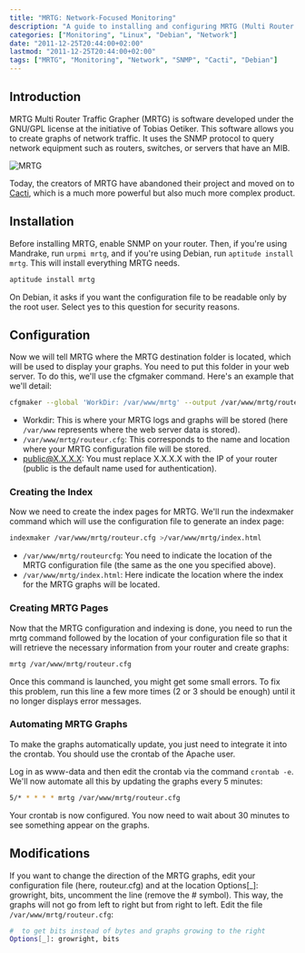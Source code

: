 ```yaml
---
title: "MRTG: Network-Focused Monitoring"
description: "A guide to installing and configuring MRTG (Multi Router Traffic Grapher) for network traffic monitoring using SNMP."
categories: ["Monitoring", "Linux", "Debian", "Network"]
date: "2011-12-25T20:44:00+02:00"
lastmod: "2011-12-25T20:44:00+02:00"
tags: ["MRTG", "Monitoring", "Network", "SNMP", "Cacti", "Debian"]
---
```


## Introduction

MRTG Multi Router Traffic Grapher (MRTG) is software developed under the GNU/GPL license at the initiative of Tobias Oetiker. This software allows you to create graphs of network traffic. It uses the SNMP protocol to query network equipment such as routers, switches, or servers that have an MIB.

![MRTG](../../static/images/mrtg.avif)

Today, the creators of MRTG have abandoned their project and moved on to [Cacti](./Cacti/index.md), which is a much more powerful but also much more complex product.

## Installation

Before installing MRTG, enable SNMP on your router. Then, if you're using Mandrake, run `urpmi mrtg`, and if you're using Debian, run `aptitude install mrtg`. This will install everything MRTG needs.

```bash
aptitude install mrtg
```

On Debian, it asks if you want the configuration file to be readable only by the root user. Select yes to this question for security reasons.

## Configuration

Now we will tell MRTG where the MRTG destination folder is located, which will be used to display your graphs. You need to put this folder in your web server. To do this, we'll use the cfgmaker command. Here's an example that we'll detail:

```bash
cfgmaker --global 'WorkDir: /var/www/mrtg' --output /var/www/mrtg/routeur.cfg public@X.X.X.X
```

- Workdir: This is where your MRTG logs and graphs will be stored (here `/var/www` represents where the web server data is stored).
- `/var/www/mrtg/routeur.cfg`: This corresponds to the name and location where your MRTG configuration file will be stored.
- public@X.X.X.X: You must replace X.X.X.X with the IP of your router (public is the default name used for authentication).

### Creating the Index

Now we need to create the index pages for MRTG. We'll run the indexmaker command which will use the configuration file to generate an index page:

```bash
indexmaker /var/www/mrtg/routeur.cfg >/var/www/mrtg/index.html
```

- `/var/www/mrtg/routeurcfg`: You need to indicate the location of the MRTG configuration file (the same as the one you specified above).
- `/var/www/mrtg/index.html`: Here indicate the location where the index for the MRTG graphs will be located.

### Creating MRTG Pages

Now that the MRTG configuration and indexing is done, you need to run the mrtg command followed by the location of your configuration file so that it will retrieve the necessary information from your router and create graphs:

```bash
mrtg /var/www/mrtg/routeur.cfg
```

Once this command is launched, you might get some small errors. To fix this problem, run this line a few more times (2 or 3 should be enough) until it no longer displays error messages.

### Automating MRTG Graphs

To make the graphs automatically update, you just need to integrate it into the crontab. You should use the crontab of the Apache user.

Log in as www-data and then edit the crontab via the command `crontab -e`. We'll now automate all this by updating the graphs every 5 minutes:

```bash
5/* * * * * mrtg /var/www/mrtg/routeur.cfg
```

Your crontab is now configured. You now need to wait about 30 minutes to see something appear on the graphs.

## Modifications

If you want to change the direction of the MRTG graphs, edit your configuration file (here, routeur.cfg) and at the location Options[_]: growright, bits, uncomment the line (remove the # symbol). This way, the graphs will not go from left to right but from right to left. Edit the file `/var/www/mrtg/routeur.cfg`:

```bash
#  to get bits instead of bytes and graphs growing to the right
Options[_]: growright, bits
```
